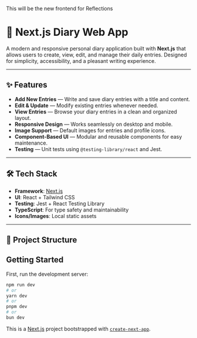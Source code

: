 This will be the new frontend for Reflections

# 📝 Next.js Diary Web App

A modern and responsive personal diary application built with **Next.js** that allows users to create, view, edit, and manage their daily entries. Designed for simplicity, accessibility, and a pleasant writing experience.

---

## ✨ Features

- **Add New Entries** — Write and save diary entries with a title and content.
- **Edit & Update** — Modify existing entries whenever needed.
- **View Entries** — Browse your diary entries in a clean and organized layout.
- **Responsive Design** — Works seamlessly on desktop and mobile.
- **Image Support** — Default images for entries and profile icons.
- **Component-Based UI** — Modular and reusable components for easy maintenance.
- **Testing** — Unit tests using `@testing-library/react` and Jest.

---

## 🛠️ Tech Stack

- **Framework**: [Next.js](https://nextjs.org/)
- **UI**: React + Tailwind CSS
- **Testing**: Jest + React Testing Library
- **TypeScript**: For type safety and maintainability
- **Icons/Images**: Local static assets

---

## 📂 Project Structure



## Getting Started

First, run the development server:

```bash
npm run dev
# or
yarn dev
# or
pnpm dev
# or
bun dev
```
This is a [Next.js](https://nextjs.org) project bootstrapped with [`create-next-app`](https://nextjs.org/docs/app/api-reference/cli/create-next-app).

